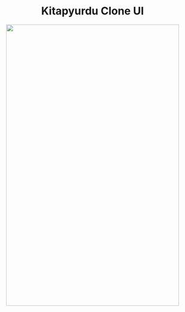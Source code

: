 <h1 align="center">Kitapyurdu Clone UI</h1>


<p align="center">
  <img width="460" height="750" src="https://user-images.githubusercontent.com/61988280/102822928-fe224880-43ea-11eb-9536-9682b11e7de7.png">
</p>
